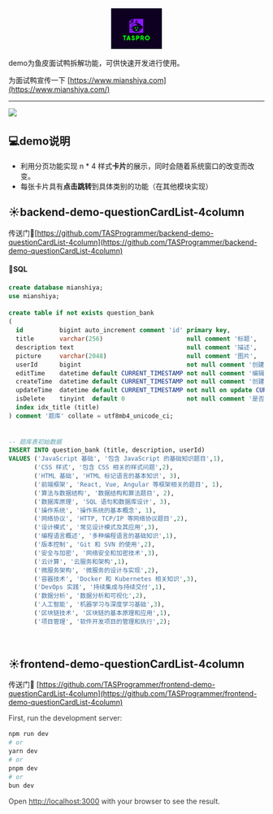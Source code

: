 <div align="center">
<img src="logo-little.png" alt="示例图片" width="100" height="80">
</div>

demo为鱼皮面试鸭拆解功能，可供快速开发进行使用。

为面试鸭宣传一下 [https://www.mianshiya.com](https://www.mianshiya.com/)

---

![](https://cdn.nlark.com/yuque/0/2024/png/28334026/1731180731933-994f361d-215c-4157-b27b-a7e287cc666c.png)

💻demo说明
---

+ 利用分页功能实现 n * 4 样式**卡片**的展示，同时会随着系统窗口的改变而改变。
+ 每张卡片具有**点击跳转**到具体类别的功能（在其他模块实现）



☀️backend-demo-questionCardList-4column
---

传送门🚀[https://github.com/TASProgrammer/backend-demo-questionCardList-4column](https://github.com/TASProgrammer/backend-demo-questionCardList-4column)

#### 🌙SQL
```sql
create database mianshiya;
use mianshiya;

create table if not exists question_bank
(
  id          bigint auto_increment comment 'id' primary key,
  title       varchar(256)                       null comment '标题',
  description text                               null comment '描述',
  picture     varchar(2048)                      null comment '图片',
  userId      bigint                             not null comment '创建用户 id',
  editTime    datetime default CURRENT_TIMESTAMP not null comment '编辑时间',
  createTime  datetime default CURRENT_TIMESTAMP not null comment '创建时间',
  updateTime  datetime default CURRENT_TIMESTAMP not null on update CURRENT_TIMESTAMP comment '更新时间',
  isDelete    tinyint  default 0                 not null comment '是否删除',
  index idx_title (title)
) comment '题库' collate = utf8mb4_unicode_ci;


-- 题库表初始数据
INSERT INTO question_bank (title, description, userId)
VALUES ('JavaScript 基础', '包含 JavaScript 的基础知识题目',1),
       ('CSS 样式', '包含 CSS 相关的样式问题',2),
       ('HTML 基础', 'HTML 标记语言的基本知识', 3),
       ('前端框架', 'React, Vue, Angular 等框架相关的题目', 1),
       ('算法与数据结构', '数据结构和算法题目', 2),
       ('数据库原理', 'SQL 语句和数据库设计', 3),
       ('操作系统', '操作系统的基本概念', 1),
       ('网络协议', 'HTTP, TCP/IP 等网络协议题目',2),
       ('设计模式', '常见设计模式及其应用',3),
       ('编程语言概述', '多种编程语言的基础知识',1),
       ('版本控制', 'Git 和 SVN 的使用',2),
       ('安全与加密', '网络安全和加密技术',3),
       ('云计算', '云服务和架构',1),
       ('微服务架构', '微服务的设计与实现',2),
       ('容器技术', 'Docker 和 Kubernetes 相关知识',3),
       ('DevOps 实践', '持续集成与持续交付',1),
       ('数据分析', '数据分析和可视化',2),
       ('人工智能', '机器学习与深度学习基础',3),
       ('区块链技术', '区块链的基本原理和应用',1),
       ('项目管理', '软件开发项目的管理和执行',2);




```



## ☀️frontend-demo-questionCardList-4column
传送门🚀 [https://github.com/TASProgrammer/frontend-demo-questionCardList-4column](https://github.com/TASProgrammer/frontend-demo-questionCardList-4column)

<font style="color:rgb(59, 59, 59);">First, run the development server:</font>

```bash
npm run dev
# or
yarn dev
# or
pnpm dev
# or
bun dev
```

<font style="color:rgb(59, 59, 59);">Open </font>[<font style="color:rgb(59, 59, 59);">http://localhost:3000</font>](http://localhost:3000/)<font style="color:rgb(59, 59, 59);"> with your browser to see the result.</font>

